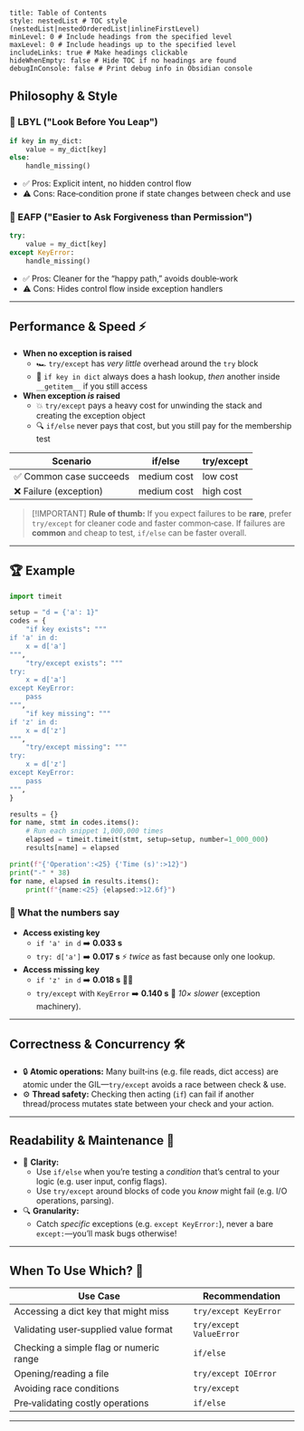 ```table-of-contents
title: Table of Contents
style: nestedList # TOC style (nestedList|nestedOrderedList|inlineFirstLevel)
minLevel: 0 # Include headings from the specified level
maxLevel: 0 # Include headings up to the specified level
includeLinks: true # Make headings clickable
hideWhenEmpty: false # Hide TOC if no headings are found
debugInConsole: false # Print debug info in Obsidian console
```
## Philosophy & Style

### 📜 LBYL ("Look Before You Leap")

```python
if key in my_dict:
    value = my_dict[key]
else:
    handle_missing()
```

- ✅ Pros: Explicit intent, no hidden control flow
- ⚠️ Cons: Race‐condition prone if state changes between check and use

### 🎯 EAFP ("Easier to Ask Forgiveness than Permission")

```python
try:
    value = my_dict[key]
except KeyError:
    handle_missing()
```

- ✅ Pros: Cleaner for the “happy path,” avoids double‐work
- ⚠️ Cons: Hides control flow inside exception handlers

---
## Performance & Speed ⚡

- **When no exception is raised**
    - 🏎️ `try/except` has _very little_ overhead around the `try` block
    - 🐢 `if key in dict` always does a hash lookup, _then_ another inside `__getitem__` if you still access
- **When exception _is_ raised**
    - 💥 `try/except` pays a heavy cost for unwinding the stack and creating the exception object
    - 🔍 `if/else` never pays that cost, but you still pay for the membership test

| Scenario                | if/else     | try/except |
| ----------------------- | ----------- | ---------- |
| ✅ Common case succeeds | medium cost | low cost   |
| ❌ Failure (exception)  | medium cost | high cost  |
> [!IMPORTANT] **Rule of thumb:** If you expect failures to be **rare**, prefer `try/except` for cleaner code and faster common‐case. If failures are **common** and cheap to test, `if/else` can be faster overall.

---
## 🏆 Example

```python
import timeit

setup = "d = {'a': 1}"
codes = {
    "if key exists": """
if 'a' in d:
    x = d['a']
""",
    "try/except exists": """
try:
    x = d['a']
except KeyError:
    pass
""",
    "if key missing": """
if 'z' in d:
    x = d['z']
""",
    "try/except missing": """
try:
    x = d['z']
except KeyError:
    pass
""",
}

results = {}
for name, stmt in codes.items():
    # Run each snippet 1,000,000 times
    elapsed = timeit.timeit(stmt, setup=setup, number=1_000_000)
    results[name] = elapsed

print(f"{'Operation':<25} {'Time (s)':>12}")
print("-" * 38)
for name, elapsed in results.items():
    print(f"{name:<25} {elapsed:>12.6f}")
```

### 🔬 What the numbers say

- **Access existing key**
    - `if 'a' in d` ➡️ **0.033 s**
    - `try: d['a']` ➡️ **0.017 s** ⚡ _twice_ as fast because only one lookup.
- **Access missing key**
    - `if 'z' in d` ➡️ **0.018 s** 🏃‍♂️
    - `try/except` with `KeyError` ➡️ **0.140 s** 🐢 _10× slower_ (exception machinery).
---
## Correctness & Concurrency 🛠️

- 🔒 **Atomic operations:** Many built‑ins (e.g. file reads, dict access) are atomic under the GIL—`try/except` avoids a race between check & use.
- ⚙️ **Thread safety:** Checking then acting (`if`) can fail if another thread/process mutates state between your check and your action.
---
## Readability & Maintenance 📝

- 🎨 **Clarity:**
    - Use `if/else` when you’re testing a _condition_ that’s central to your logic (e.g. user input, config flags).
    - Use `try/except` around blocks of code you _know_ might fail (e.g. I/O operations, parsing).
- 🔍 **Granularity:**
    - Catch _specific_ exceptions (e.g. `except KeyError:`), never a bare `except:`—you’ll mask bugs otherwise!
---
## When To Use Which? 🤔

| Use Case                                | Recommendation          |
| --------------------------------------- | ----------------------- |
| Accessing a dict key that might miss    | `try/except KeyError`   |
| Validating user‐supplied value format   | `try/except ValueError` |
| Checking a simple flag or numeric range | `if/else`               |
| Opening/reading a file                  | `try/except IOError`    |
| Avoiding race conditions                | `try/except`            |
| Pre‐validating costly operations        | `if/else`               |

---